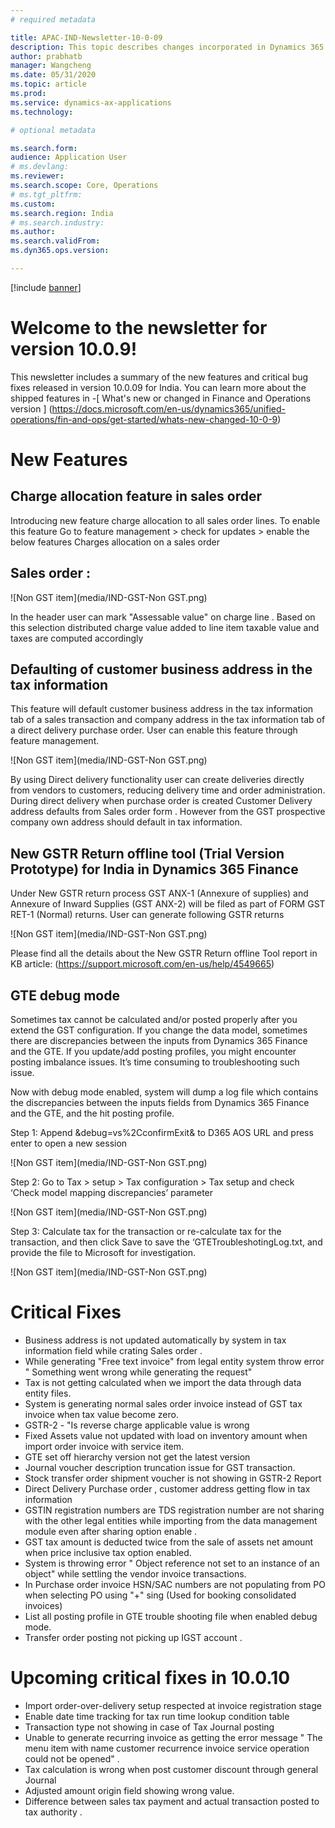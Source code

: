```yaml
---
# required metadata

title: APAC-IND-Newsletter-10-0-09
description: This topic describes changes incorporated in Dynamics 365 Application version 10-0-09
author: prabhatb
manager: Wangcheng
ms.date: 05/31/2020
ms.topic: article
ms.prod: 
ms.service: dynamics-ax-applications
ms.technology: 

# optional metadata

ms.search.form: 
audience: Application User
# ms.devlang: 
ms.reviewer: 
ms.search.scope: Core, Operations
# ms.tgt_pltfrm: 
ms.custom: 
ms.search.region: India
# ms.search.industry: 
ms.author: 
ms.search.validFrom: 
ms.dyn365.ops.version: 

---
```

[!include [banner](../includes/banner.md)]

# Welcome to the newsletter for version 10.0.9! 

This newsletter includes a summary of the new features and critical bug fixes released in version 10.0.09 for India.
You can learn more about the shipped features in 
-[ What's new or changed in Finance and Operations version ] (https://docs.microsoft.com/en-us/dynamics365/unified-operations/fin-and-ops/get-started/whats-new-changed-10-0-9)

# New Features
## Charge allocation feature in sales order  
Introducing new feature charge allocation to all sales order lines.
To enable this feature Go to feature management > check for updates > enable the below features
Charges allocation on a sales order

## Sales order :

![Non GST item](media/IND-GST-Non GST.png)

 In the header user can mark "Assessable value" on charge line . Based on this selection  distributed charge value added 
 to line item taxable value and taxes are computed accordingly 
 
## Defaulting of customer business address in the tax information 

 This feature will default customer business address in the tax information tab of a sales transaction and company address
 in the tax information tab of a direct delivery purchase order.
 User can enable this feature through feature management. 
 
![Non GST item](media/IND-GST-Non GST.png)

By using Direct delivery functionality user can create deliveries directly from vendors to customers,
reducing delivery time and order administration. During direct delivery when purchase order is created Customer 
Delivery address defaults from Sales order form . However from the GST prospective company own address should 
default in tax information. 

## New GSTR Return offline tool (Trial Version Prototype) for India in Dynamics 365 Finance 
Under New GSTR return process GST ANX-1 (Annexure of  supplies) and Annexure of Inward Supplies 
(GST ANX-2) will be filed as part of FORM GST RET-1 (Normal)  returns. User can generate following GSTR returns 

![Non GST item](media/IND-GST-Non GST.png)

Please find all the details about the New GSTR Return offline Tool report in KB article:
(https://support.microsoft.com/en-us/help/4549665)  

## GTE debug mode
Sometimes tax cannot be calculated and/or posted properly after you extend the GST configuration. If you change the data model,
sometimes there are discrepancies between the inputs from Dynamics 365 Finance and the GTE. If you update/add posting profiles, 
you might encounter posting imbalance issues. It’s time consuming to troubleshooting such issue.

Now with debug mode enabled, system will dump a log file which contains the discrepancies between the inputs fields from 
Dynamics 365 Finance and the GTE, and the hit posting profile. 

Step 1: Append &debug=vs%2CconfirmExit& to D365 AOS URL and press enter to open a new session

![Non GST item](media/IND-GST-Non GST.png)

Step 2: Go to Tax > setup > Tax configuration > Tax setup and check ‘Check model mapping discrepancies’ parameter
 
 ![Non GST item](media/IND-GST-Non GST.png)
 
Step 3: Calculate tax for the transaction or re-calculate tax for the transaction, and then click Save to save 
the ‘GTETroubleshotingLog.txt, and provide the file to Microsoft for investigation.
 
  ![Non GST item](media/IND-GST-Non GST.png)
 
# Critical Fixes 

- Business address is not updated automatically by system in tax information field while crating Sales order .
-	While generating "Free text invoice" from legal entity system throw error " Something went wrong while generating the request" 
-	Tax is not getting calculated when we import the data through data entity files. 
-	System is generating normal sales order invoice instead of GST tax invoice when tax value become zero. 
-	GSTR-2 - "Is reverse charge applicable value is wrong 
-	Fixed Assets value not updated with load on inventory amount when import order invoice with service item. 
-	GTE set off hierarchy version not get the latest version 
-	Journal voucher description truncation issue for GST transaction. 
-	Stock transfer order shipment voucher is not showing in GSTR-2 Report 
-	Direct Delivery Purchase order , customer address getting flow in tax information 
-	GSTIN registration numbers are TDS  registration number are not sharing with the other legal entities while importing from the data management module even after sharing option enable . 
-	GST tax amount is deducted twice from the sale of assets net amount when price inclusive tax option enabled.
-	System is throwing error " Object reference not set to an instance of an object" while settling the vendor invoice transactions. 
-	In Purchase order invoice HSN/SAC numbers are not populating from PO when selecting PO using "+" sing (Used for booking consolidated invoices) 
-	List all posting profile in GTE trouble shooting file when enabled debug mode. 
-	Transfer order posting not picking up IGST account .


# Upcoming critical fixes in 10.0.10 

- Import order-over-delivery setup respected at invoice registration stage 
-	Enable date time tracking for tax run time lookup condition table 
-	Transaction type not showing in case of Tax Journal posting 
-	Unable to generate recurring invoice as getting the error message " The menu item with name customer recurrence invoice service operation could not be opened" . 
-	Tax calculation is wrong when post customer discount through general Journal 
-	Adjusted amount origin field showing wrong value. 
-	Difference between sales tax payment and actual transaction posted to tax authority .

